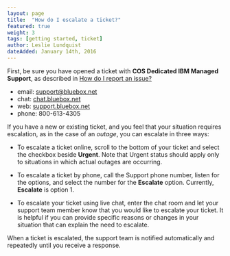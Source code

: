 ```yaml
---
layout: page
title:  "How do I escalate a ticket?"
featured: true
weight: 3
tags: [getting started, ticket]
author: Leslie Lundquist
dateAdded: January 14th, 2016
---
```


First, be sure you have opened a ticket with **COS Dedicated IBM Managed Support**, as described in [How do I report an issue?](../report-issue/index.html)

* email: support@bluebox.net
* chat: [chat.bluebox.net](https://chat.bluebox.net/)
* web: [support.bluebox.net](https://support.bluebox.net/)
* phone: 800-613-4305

If you have a new or existing ticket, and you feel that your situation requires escalation, as in the case of an _outage_, you can escalate in three ways:

* To escalate a ticket online, scroll to the bottom of your ticket and select the checkbox beside **Urgent**. Note that Urgent status should apply only to situations in which actual outages are occurring.

* To escalate a ticket by phone, call the Support phone number, listen for the options, and select the number for the **Escalate** option. Currently, **Escalate** is option 1.

* To escalate your ticket using live chat, enter the chat room and let your support team member know that you would like to escalate your ticket. It is helpful if you can provide specific reasons or changes in your situation that can explain the need to escalate.

When a ticket is escalated, the support team is notified automatically and repeatedly until you receive a response.
